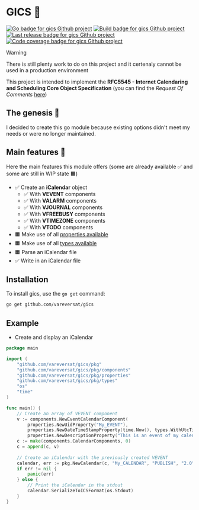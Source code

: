 # GICS 📅

<a href="https://go.dev"><img src="https://img.shields.io/badge/go-white?logo=go&style=for-the-badge" alt="Go badge for gics Github project"></a>
<a href="https://github.com/vareversat/gics/actions"><img src="https://img.shields.io/github/actions/workflow/status/vareversat/gics/push.default.yaml?logo=github&style=for-the-badge" alt="Build badge for gics Github project"></a>
<a href="https://github.com/vareversat/gics/releases"><img src="https://img.shields.io/github/v/tag/vareversat/gics?label=version&logo=git&logoColor=white&style=for-the-badge" alt="Last release badge for gics Github project"></a>
<a href="https://codecov.io/gh/vareversat/gics/"><img src="https://img.shields.io/codecov/c/github/vareversat/gics?logo=codecov&style=for-the-badge&token=ES462W8D70" alt="Code coverage badge for gics Github project"></a>

> [!WARNING]
> There is still plenty work to do on this project and it certenaly cannot be used in a production environment 

This project is intended to implement the **RFC5545 - Internet Calendaring and Scheduling Core Object Specification** (you can find the *Request Of Comments* [here](https://datatracker.ietf.org/doc/html/rfc5545))

## The genesis 🧠
I decided to create this go module because existing options didn't meet my needs or were no longer maintained.

## Main features 🚀
Here the main features this module offers (some are already available ✅ and some are still in WIP state 🟧)

  - ✅ Create an **iCalendar** object
    - ✅ With **VEVENT** components
    - ✅ With **VALARM** components
    - ✅ With **VJOURNAL** components
    - ✅ With **VFREEBUSY** components
    - ✅ With **VTIMEZONE** components
    - ✅ With **VTODO** components
  - 🟧 Make use of all [properties available](https://datatracker.ietf.org/doc/html/rfc5545#section-3.2)
  - 🟧 Make use of all [types available](https://datatracker.ietf.org/doc/html/rfc5545#section-3.3)
  - 🟧 Parse an iCalendar file
  - ✅ Write in an iCalendar file

## Installation

To install gics, use the `go get` command:

```sh
go get github.com/vareversat/gics
```

## Example 

 - Create and display an iCalendar

```go
package main

import (
	"github.com/vareversat/gics/pkg"
	"github.com/vareversat/gics/pkg/components"
	"github.com/vareversat/gics/pkg/properties"
	"github.com/vareversat/gics/pkg/types"
	"os"
	"time"
)

func main() {
	// Create an array of VEVENT component
	v := components.NewEventCalendarComponent(
		properties.NewUidProperty("My_EVENT"),
		properties.NewDateTimeStampProperty(time.Now(), types.WithUtcTime),
		properties.NewDescriptionProperty("This is an event of my calendar !"))
	c := make(components.CalendarComponents, 0)
	c = append(c, v)
	
	// Create an iCalendar with the previously created VEVENT
	calendar, err := pkg.NewCalendar(c, "My_CALENDAR", "PUBLISH", "2.0")
	if err != nil {
		panic(err)
	} else {
		// Print the iCalendar in the stdout
		calendar.SerializeToICSFormat(os.Stdout)
	}
}
```

